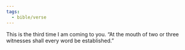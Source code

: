 ```yaml
---
tags:
  - bible/verse
---
```

This is the third time I am coming to you. “At the mouth of two or three witnesses shall every word be established.”